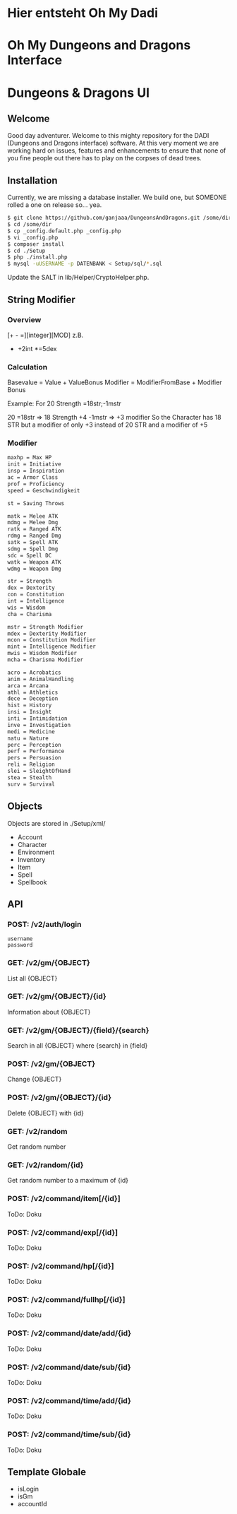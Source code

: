 # Hier entsteht Oh My Dadi
# Oh My Dungeons and Dragons Interface
# Dungeons & Dragons UI

## Welcome

Good day adventurer. Welcome to this mighty repository for the DADI (Dungeons and Dragons interface) software.
At this very moment we are working hard on issues, features and enhancements to ensure that none of you fine people out there has to play on the corpses of dead trees.

## Installation

Currently, we are missing a database installer. We build one, but SOMEONE rolled a one on release so... yea.

```bash
$ git clone https://github.com/ganjaaa/DungeonsAndDragons.git /some/dir
$ cd /some/dir
$ cp _config.default.php _config.php
$ vi _config.php
$ composer install
$ cd ./Setup
$ php ./install.php
$ mysql -uUSERNAME -p DATENBANK < Setup/sql/*.sql
```

Update the SALT in lib/Helper/CryptoHelper.php.

## String Modifier
### Overview
 [+ - =][integer][MOD]
z.B.
* +2int
*=5dex

### Calculation

Basevalue = Value + ValueBonus
Modifier = ModifierFromBase + Modifier Bonus

Example:
For 20 Strength
=18str;-1mstr

20 =18str => 18 Strength
+4 -1mstr => +3 modifier
So the Character has 18 STR but a modifier of only +3 instead of 20 STR and a modifier of +5

### Modifier
```bash
maxhp = Max HP
init = Initiative
insp = Inspiration
ac = Armor Class
prof = Proficiency
speed = Geschwindigkeit

st = Saving Throws

matk = Melee ATK
mdmg = Melee Dmg
ratk = Ranged ATK
rdmg = Ranged Dmg
satk = Spell ATK
sdmg = Spell Dmg
sdc = Spell DC
watk = Weapon ATK
wdmg = Weapon Dmg

str = Strength
dex = Dexterity
con = Constitution
int = Intelligence
wis = Wisdom
cha = Charisma

mstr = Strength Modifier
mdex = Dexterity Modifier
mcon = Constitution Modifier
mint = Intelligence Modifier
mwis = Wisdom Modifier
mcha = Charisma Modifier

acro = Acrobatics
anim = AnimalHandling
arca = Arcana
athl = Athletics
dece = Deception
hist = History
insi = Insight
inti = Intimidation
inve = Investigation
medi = Medicine
natu = Nature
perc = Perception
perf = Performance
pers = Persuasion
reli = Religion
slei = SleightOfHand
stea = Stealth
surv = Survival
```

## Objects

Objects are stored in ./Setup/xml/

* Account
* Character
* Environment
* Inventory
* Item
* Spell
* Spellbook

## API
### POST: /v2/auth/login
    username
    password

### GET: /v2/gm/{OBJECT}
List all {OBJECT}
### GET: /v2/gm/{OBJECT}/{id}
Information about {OBJECT}
### GET: /v2/gm/{OBJECT}/{field}/{search}
Search in all {OBJECT} where {search} in {field}
### POST: /v2/gm/{OBJECT}
Change {OBJECT}
### POST: /v2/gm/{OBJECT}/{id}
Delete {OBJECT} with {id}
### GET: /v2/random
Get random number
### GET: /v2/random/{id}
Get random number to a maximum of {id}
### POST: /v2/command/item[/{id}]
ToDo: Doku
### POST: /v2/command/exp[/{id}]
ToDo: Doku
### POST: /v2/command/hp[/{id}]
ToDo: Doku
### POST: /v2/command/fullhp[/{id}]
ToDo: Doku
### POST: /v2/command/date/add/{id}
ToDo: Doku
### POST: /v2/command/date/sub/{id}
ToDo: Doku
### POST: /v2/command/time/add/{id}
ToDo: Doku
### POST: /v2/command/time/sub/{id}
ToDo: Doku

## Template Globale
* isLogin
* isGm
* accountId
